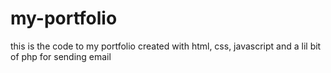 # my-portfolio
this is the code to my portfolio created with html, css, javascript and  a lil bit of php for sending email
